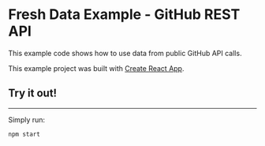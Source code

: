 # Fresh Data Example - GitHub REST API

This example code shows how to use data from public GitHub API calls.

This example project was built with [Create React App](https://github.com/facebook/create-react-app).

## Try it out!
--------------
Simply run:

```npm start```
